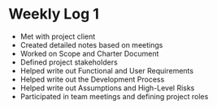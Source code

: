 # Weekly Log 1
- Met with project client
- Created detailed notes based on meetings
- Worked on Scope and Charter Document
- Defined project stakeholders
- Helped write out Functional and User Requirements
- Helped write out the Development Process
- Helped write out Assumptions and High-Level Risks
- Participated in team meetings and defining project roles
